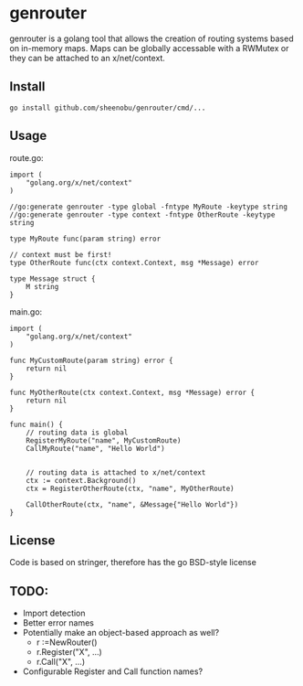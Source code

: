 # genrouter

genrouter is a golang tool that allows the creation of routing systems based on in-memory maps. Maps
can be globally accessable with a RWMutex or they can be attached to an x/net/context.

## Install

	go install github.com/sheenobu/genrouter/cmd/...

## Usage

route.go:

	import (
		"golang.org/x/net/context"
	)

	//go:generate genrouter -type global -fntype MyRoute -keytype string
	//go:generate genrouter -type context -fntype OtherRoute -keytype string
	
	type MyRoute func(param string) error

	// context must be first!
	type OtherRoute func(ctx context.Context, msg *Message) error

	type Message struct {
		M string
	}

main.go:

	import (
		"golang.org/x/net/context"
	)

	func MyCustomRoute(param string) error {
		return nil
	}

	func MyOtherRoute(ctx context.Context, msg *Message) error {
		return nil
	}

	func main() {
		// routing data is global
		RegisterMyRoute("name", MyCustomRoute)
		CallMyRoute("name", "Hello World")


		// routing data is attached to x/net/context
		ctx := context.Background()
		ctx = RegisterOtherRoute(ctx, "name", MyOtherRoute)

		CallOtherRoute(ctx, "name", &Message{"Hello World"})
	}


## License

Code is based on stringer, therefore has the go BSD-style license

## TODO:

 * Import detection
 * Better error names
 * Potentially make an object-based approach as well?
    * r :=NewRouter()
	* r.Register("X", ...)
	* r.Call("X", ...)
 * Configurable Register and Call function names?



